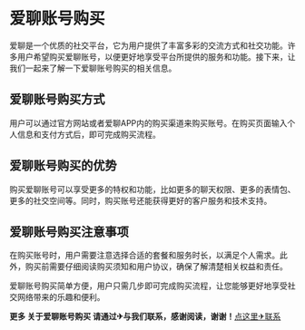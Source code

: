 # 爱聊账号购买

爱聊是一个优质的社交平台，它为用户提供了丰富多彩的交流方式和社交功能。许多用户希望购买爱聊账号，以便更好地享受平台所提供的服务和功能。接下来，让我们一起来了解一下爱聊账号购买的相关信息。

## 爱聊账号购买方式

用户可以通过官方网站或者爱聊APP内的购买渠道来购买账号。在购买页面输入个人信息和支付方式后，即可完成购买流程。

## 爱聊账号购买的优势

购买爱聊账号可以享受更多的特权和功能，比如更多的聊天权限、更多的表情包、更多的社交空间等。同时，购买账号还能获得更好的客户服务和技术支持。

## 爱聊账号购买注意事项

在购买账号时，用户需要注意选择合适的套餐和服务时长，以满足个人需求。此外，购买前需要仔细阅读购买须知和用户协议，确保了解清楚相关权益和责任。

爱聊账号购买简单方便，用户只需几步即可完成购买流程，让您能够更好地享受社交网络带来的乐趣和便利。

**更多 关于爱聊账号购买 请通过✈与我们联系，感谢阅读，谢谢！**[点这里✈联系](https://d.k02.cc)